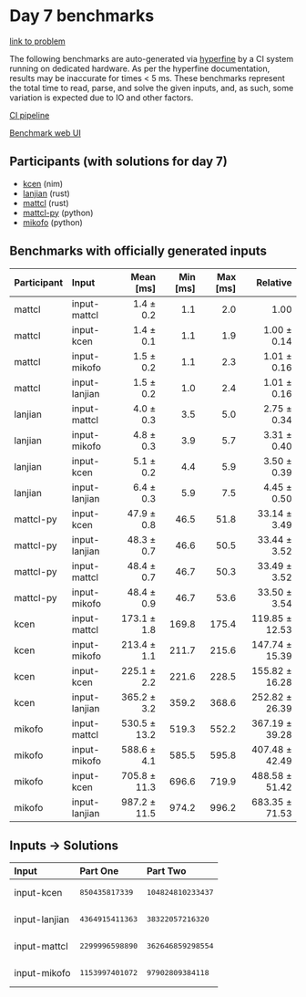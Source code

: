 # Day 7 benchmarks

[link to problem](https://adventofcode.com/2024/day/7)

The following benchmarks are auto-generated via
[hyperfine](https://github.com/sharkdp/hyperfine) by a CI system running on
dedicated hardware. As per the hyperfine documentation, results may be
inaccurate for times < 5 ms. These benchmarks represent the total time to read,
parse, and solve the given inputs, and, as such, some variation is expected due
to IO and other factors.

[CI pipeline](http://ci.papercode.net:8080/teams/main/pipelines/aoc2024)

[Benchmark web UI](https://aoc.ancalagon.black)


## Participants (with solutions for day 7)

- [kcen](https://github.com/kcen/aoc2024) (nim)
- [lanjian](https://github.com/lanjian/aoc-2024) (rust)
- [mattcl](https://github.com/mattcl/aoc2024) (rust)
- [mattcl-py](https://github.com/mattcl/aoc2024-py) (python)
- [mikofo](https://github.com/mikofo/aoc2024) (python)


## Benchmarks with officially generated inputs

| Participant | Input | Mean [ms] | Min [ms] | Max [ms] | Relative |
|:---|:---|---:|---:|---:|---:|
| mattcl | input-mattcl | 1.4 ± 0.2 | 1.1 | 2.0 | 1.00 |
| mattcl | input-kcen | 1.4 ± 0.1 | 1.1 | 1.9 | 1.00 ± 0.14 |
| mattcl | input-mikofo | 1.5 ± 0.2 | 1.1 | 2.3 | 1.01 ± 0.16 |
| mattcl | input-lanjian | 1.5 ± 0.2 | 1.0 | 2.4 | 1.01 ± 0.16 |
| lanjian | input-mattcl | 4.0 ± 0.3 | 3.5 | 5.0 | 2.75 ± 0.34 |
| lanjian | input-mikofo | 4.8 ± 0.3 | 3.9 | 5.7 | 3.31 ± 0.40 |
| lanjian | input-kcen | 5.1 ± 0.2 | 4.4 | 5.9 | 3.50 ± 0.39 |
| lanjian | input-lanjian | 6.4 ± 0.3 | 5.9 | 7.5 | 4.45 ± 0.50 |
| mattcl-py | input-kcen | 47.9 ± 0.8 | 46.5 | 51.8 | 33.14 ± 3.49 |
| mattcl-py | input-lanjian | 48.3 ± 0.7 | 46.6 | 50.5 | 33.44 ± 3.52 |
| mattcl-py | input-mattcl | 48.4 ± 0.7 | 46.7 | 50.3 | 33.49 ± 3.52 |
| mattcl-py | input-mikofo | 48.4 ± 0.9 | 46.7 | 53.6 | 33.50 ± 3.54 |
| kcen | input-mattcl | 173.1 ± 1.8 | 169.8 | 175.4 | 119.85 ± 12.53 |
| kcen | input-mikofo | 213.4 ± 1.1 | 211.7 | 215.6 | 147.74 ± 15.39 |
| kcen | input-kcen | 225.1 ± 2.2 | 221.6 | 228.5 | 155.82 ± 16.28 |
| kcen | input-lanjian | 365.2 ± 3.2 | 359.2 | 368.6 | 252.82 ± 26.39 |
| mikofo | input-mattcl | 530.5 ± 13.2 | 519.3 | 552.2 | 367.19 ± 39.28 |
| mikofo | input-mikofo | 588.6 ± 4.1 | 585.5 | 595.8 | 407.48 ± 42.49 |
| mikofo | input-kcen | 705.8 ± 11.3 | 696.6 | 719.9 | 488.58 ± 51.42 |
| mikofo | input-lanjian | 987.2 ± 11.5 | 974.2 | 996.2 | 683.35 ± 71.53 |


## Inputs -> Solutions

| Input | Part One | Part Two |
|:---|:---|:---|
|input-kcen|<pre>850435817339</pre>|<pre>104824810233437</pre>|
|input-lanjian|<pre>4364915411363</pre>|<pre>38322057216320</pre>|
|input-mattcl|<pre>2299996598890</pre>|<pre>362646859298554</pre>|
|input-mikofo|<pre>1153997401072</pre>|<pre>97902809384118</pre>|